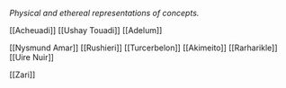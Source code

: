 *Physical and ethereal representations of concepts.*

[[Acheuadi]]
[[Ushay Touadi]]
[[Adelum]]

[[Nysmund Amar]]
[[Rushieri]]
[[Turcerbelon]]
[[Akimeito]]
[[Rarharikle]]
[[Uire Nuir]]

[[Zari]]